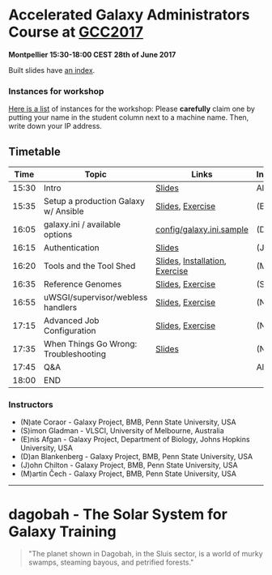 # Accelerated Galaxy Administrators Course at [GCC2017](https://gcc2017.sciencesconf.org/)

**Montpellier 15:30-18:00 CEST 28th of June 2017**

Built slides have [an index](https://galaxyproject.github.io/dagobah-training/2017-montpellier/).

### Instances for workshop

[Here is a list](https://docs.google.com/spreadsheets/d/1pm84zgPc29Y36csNZ5xnN2H6RPTKCI7_4ZAetamWuuQ/edit?usp=sharing) of instances for the workshop: Please **carefully** claim one by putting your name in the student column next to a machine name. Then, write down your IP address.

## Timetable

| **Time** | **Topic** | **Links** | **Instructor** |
| -------- | --------- | --------- | ----------- |
| 15:30 | Intro | [Slides](https://galaxyproject.github.io/dagobah-training/2017-montpellier/00-intro/intro.html#1) | All |
| 15:35 |Setup a production Galaxy w/ Ansible | [Slides](https://galaxyproject.github.io/dagobah-training/2017-montpellier/14-ansible/ansible-introduction.html#1), [Exercise](https://github.com/galaxyproject/dagobah-training/blob/2017-montpellier/sessions/14-ansible/ex2-galaxy-ansible.md) | (E) |
| 16:05 | galaxy.ini / available options | [config/galaxy.ini.sample](https://raw.githubusercontent.com/galaxyproject/galaxy/dev/config/galaxy.ini.sample) | (D) |
| 16:15 | Authentication | [Slides](https://galaxyproject.github.io/dagobah-training/2017-montpellier/13-external-auth/external-auth.html) | (J) |
| 16:20 | Tools and the Tool Shed | [Slides](https://galaxyproject.github.io/dagobah-training/2017-montpellier/04-tool-shed/shed_intro.html#1), [Installation](https://galaxyproject.github.io/dagobah-training/2017-montpellier/04-tool-shed/tool_installation.html#1), [Exercise](https://github.com/galaxyproject/dagobah-training/blob/2017-montpellier/sessions/04-tool-shed/ex-ephemeris.md) | (M) |
| 16:35 | Reference Genomes |[Slides](https://galaxyproject.github.io/dagobah-training/2017-montpellier/05-reference-genomes/reference_genomes.html), [Exercise](https://github.com/galaxyproject/dagobah-training/tree/2017-montpellier/sessions/05-reference-genomes/ex1-reference-genomes.md) | (S) |
| 16:55 | uWSGI/supervisor/webless handlers | [Slides](https://galaxyproject.github.io/dagobah-training/2017-montpellier/10-uwsgi/uwsgi.html), [Exercise](https://github.com/galaxyproject/dagobah-training/tree/2017-montpellier/sessions/10-uwsgi/ex2-zerg-mode.md) | (N) |
| 17:15 | Advanced Job Configuration | [Slides](https://galaxyproject.github.io/dagobah-training/2017-montpellier/15-job-conf/job_conf.html), [Exercise](https://github.com/galaxyproject/dagobah-training/tree/2017-montpellier/sessions/16-compute-cluster/ex2-advanced-job-configs.md) | (N) |
| 17:35 | When Things Go Wrong: Troubleshooting | [Slides](https://galaxyproject.github.io/dagobah-training/2017-montpellier/22-troubleshooting/troubleshooting.html) | (N) |
| 17:45 | Q&A |  | All |
| 18:00 | END |  |  |

### Instructors

* (N)ate Coraor - Galaxy Project, BMB, Penn State University, USA
* (S)imon Gladman - VLSCI, University of Melbourne, Australia
* (E)nis Afgan - Galaxy Project, Department of Biology, Johns Hopkins University, USA
* (D)an Blankenberg - Galaxy Project, BMB, Penn State University, USA
* (J)ohn Chilton - Galaxy Project, BMB, Penn State University, USA
* (M)artin Čech - Galaxy Project, BMB, Penn State University, USA

---

# dagobah - The Solar System for Galaxy Training
> "The planet shown in Dagobah, in the Sluis sector, is a world of murky swamps, steaming bayous, and petrified forests."
